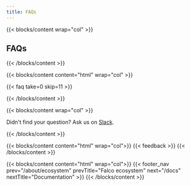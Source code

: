 ```yaml
---
title: FAQs
---
```


{{< blocks/content wrap="col" >}}
  ## FAQs
{{< /blocks/content >}}

{{< blocks/content content="html" wrap="col" >}}

{{< faq take=0 skip=11 >}}

{{< /blocks/content >}}

{{< blocks/content wrap="col" >}}

<div class="text-center">
  Didn't find your question? Ask us on <a href="https://app.slack.com/client/T09NY5SBT/CMWH3EH32">Slack</a>.
</div>

{{< /blocks/content >}}

{{< blocks/content content="html" wrap="col">}}
{{< feedback >}}
{{< /blocks/content >}}

{{< blocks/content content="html" wrap="col">}}
{{< footer_nav 
  prev="/about/ecosystem"
  prevTitle="Falco ecosystem"
  next="/docs" 
  nextTitle="Documentation" >}}
{{< /blocks/content >}}
